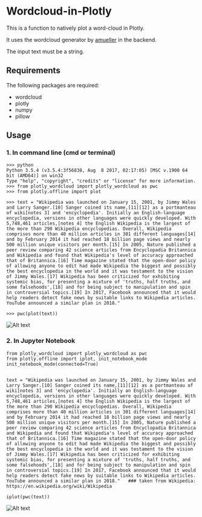 # Wordcloud-in-Plotly

This is a function to natively plot a word-cloud in Plotly.

It uses the wordcloud generator by [amueller](https://github.com/amueller/word_cloud) in the backend.

The input text must be a string.

## Requirements
The following packages are required:
* wordcloud
* plotly
* numpy
* pillow

## Usage

### 1. In command line (cmd or terminal)

```
>>> python
Python 3.5.4 (v3.5.4:3f56838, Aug  8 2017, 02:17:05) [MSC v.1900 64 bit (AMD64)] on win32
Type "help", "copyright", "credits" or "license" for more information.
>>> from plotly_wordcloud import plotly_wordcloud as pwc
>>> from plotly.offline import plot

>>> text = "Wikipedia was launched on January 15, 2001, by Jimmy Wales and Larry Sanger.[10] Sanger coined its name,[11][12] as a portmanteau of wiki[notes 3] and 'encyclopedia'. Initially an English-language encyclopedia, versions in other languages were quickly developed. With 5,748,461 articles,[notes 4] the English Wikipedia is the largest of the more than 290 Wikipedia encyclopedias. Overall, Wikipedia comprises more than 40 million articles in 301 different languages[14] and by February 2014 it had reached 18 billion page views and nearly 500 million unique visitors per month.[15] In 2005, Nature published a peer review comparing 42 science articles from Encyclopadia Britannica and Wikipedia and found that Wikipedia's level of accuracy approached that of Britannica.[16] Time magazine stated that the open-door policy of allowing anyone to edit had made Wikipedia the biggest and possibly the best encyclopedia in the world and it was testament to the vision of Jimmy Wales.[17] Wikipedia has been criticized for exhibiting systemic bias, for presenting a mixture of 'truths, half truths, and some falsehoods',[18] and for being subject to manipulation and spin in controversial topics.[19] In 2017, Facebook announced that it would help readers detect fake news by suitable links to Wikipedia articles. YouTube announced a similar plan in 2018." 

>>> pwc(plot(text))
```

![Alt text](https://user-images.githubusercontent.com/39755678/48332521-17466000-e68f-11e8-9242-35a65175a968.PNG)

### 2. In Jupyter Notebook

```
from plotly_wordcloud import plotly_wordcloud as pwc
from plotly.offline import iplot, init_notebook_mode
init_notebook_mode(connected=True)


text = "Wikipedia was launched on January 15, 2001, by Jimmy Wales and Larry Sanger.[10] Sanger coined its name,[11][12] as a portmanteau of wiki[notes 3] and 'encyclopedia'. Initially an English-language encyclopedia, versions in other languages were quickly developed. With 5,748,461 articles,[notes 4] the English Wikipedia is the largest of the more than 290 Wikipedia encyclopedias. Overall, Wikipedia comprises more than 40 million articles in 301 different languages[14] and by February 2014 it had reached 18 billion page views and nearly 500 million unique visitors per month.[15] In 2005, Nature published a peer review comparing 42 science articles from Encyclopadia Britannica and Wikipedia and found that Wikipedia's level of accuracy approached that of Britannica.[16] Time magazine stated that the open-door policy of allowing anyone to edit had made Wikipedia the biggest and possibly the best encyclopedia in the world and it was testament to the vision of Jimmy Wales.[17] Wikipedia has been criticized for exhibiting systemic bias, for presenting a mixture of 'truths, half truths, and some falsehoods',[18] and for being subject to manipulation and spin in controversial topics.[19] In 2017, Facebook announced that it would help readers detect fake news by suitable links to Wikipedia articles. YouTube announced a similar plan in 2018."   ### taken from Wikipedia: https://en.wikipedia.org/wiki/Wikipedia

iplot(pwc(text))
```
![Alt text](https://user-images.githubusercontent.com/39755678/48332877-6771f200-e690-11e8-9205-c0ec32a05cb2.png)

